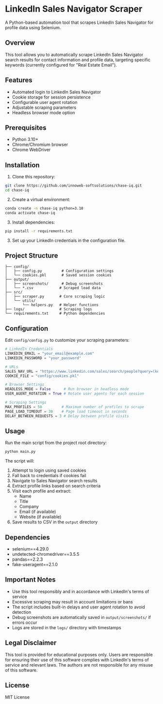 # LinkedIn Sales Navigator Scraper

A Python-based automation tool that scrapes LinkedIn Sales Navigator for profile data using Selenium.

## Overview

This tool allows you to automatically scrape LinkedIn Sales Navigator search results for contact information and profile data, targeting specific keywords (currently configured for "Real Estate Email").

## Features

- Automated login to LinkedIn Sales Navigator
- Cookie storage for session persistence
- Configurable user agent rotation
- Adjustable scraping parameters
- Headless browser mode option

## Prerequisites

- Python 3.10+
- Chrome/Chromium browser
- Chrome WebDriver

## Installation

1. Clone this repository:
```bash
git clone https://github.com/innoweb-softsolutions/chase-iq.git
cd chase-iq
```

2. Create a virtual environment:
```bash
conda create -n chase-iq python=3.10
conda activate chase-iq
```

3. Install dependencies:
```bash
pip install -r requirements.txt
```

3. Set up your LinkedIn credentials in the configuration file.

## Project Structure

```
├── config/
│   ├── config.py         # Configuration settings
│   └── cookies.pkl       # Saved session cookies
├── output/
│   ├── screenshots/      # Debug screenshots
│   └── *.csv            # Scraped lead data
├── src/
│   ├── scraper.py       # Core scraping logic
│   └── utils/
│       └── helpers.py   # Helper functions
├── logs/                # Scraping logs
└── requirements.txt     # Python dependencies
```

## Configuration

Edit `config/config.py` to customize your scraping parameters:

```python
# LinkedIn Credentials
LINKEDIN_EMAIL = "your_email@example.com"
LINKEDIN_PASSWORD = "your_password"

# URLs
SALES_NAV_URL = "https://www.linkedin.com/sales/search/people?query=(keywords:Real%20Estate%20Email)"
COOKIE_FILE = "config/cookies.pkl"

# Browser Settings
HEADLESS_MODE = False      # Run browser in headless mode
USER_AGENT_ROTATION = True # Rotate user agents for each session

# Scraping Settings
MAX_PROFILES = 50         # Maximum number of profiles to scrape
PAGE_LOAD_TIMEOUT = 30    # Page load timeout in seconds
DELAY_BETWEEN_REQUESTS = 3 # Delay between profile visits
```

## Usage

Run the main script from the project root directory:

```bash
python main.py
```

The script will:
1. Attempt to login using saved cookies
2. Fall back to credentials if cookies fail
3. Navigate to Sales Navigator search results
4. Extract profile links based on search criteria
5. Visit each profile and extract:
   - Name
   - Title
   - Company
   - Email (if available)
   - Website (if available)
6. Save results to CSV in the `output` directory

## Dependencies

- selenium==4.29.0
- undetected-chromedriver==3.5.5
- pandas==2.2.3
- fake-useragent==2.1.0

## Important Notes

- Use this tool responsibly and in accordance with LinkedIn's terms of service
- Excessive scraping may result in account limitations or bans
- The script includes built-in delays and user agent rotation to avoid detection
- Debug screenshots are automatically saved in `output/screenshots/` if errors occur
- Logs are stored in the `logs/` directory with timestamps

## Legal Disclaimer

This tool is provided for educational purposes only. Users are responsible for ensuring their use of this software complies with LinkedIn's terms of service and relevant laws. The authors are not responsible for any misuse of this software.

## License

MIT License

